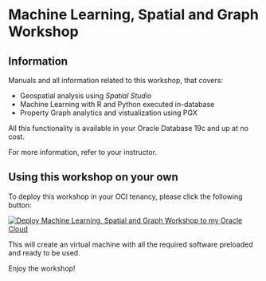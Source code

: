 
# Machine Learning, Spatial and Graph Workshop

## Information

Manuals and all information related to this workshop, that covers:

 * Geospatial analysis using *Spatial Studio*
 * Machine Learning with R and Python executed in-database
 * Property Graph analytics and vistualization using PGX

All this functionality is available in your Oracle Database 19c and up at no cost.

For more information, refer to your instructor.


## Using this workshop on your own

To deploy this workshop in your OCI tenancy, please click the following button:

[![Deploy Machine Learning, Spatial and Graph Workshop to my Oracle Cloud](https://oci-resourcemanager-plugin.plugins.oci.oraclecloud.com/latest/deploy-to-oracle-cloud.svg)](https://cloud.oracle.com/resourcemanager/stacks/create?zipUrl=https://github.com/OracleDataManagementSpain/ConvergedDatabase/raw/master/MLSpatialGraph/omlws.zip)

This will create an virtual machine with all the required software preloaded and ready to be used.

Enjoy the workshop!
